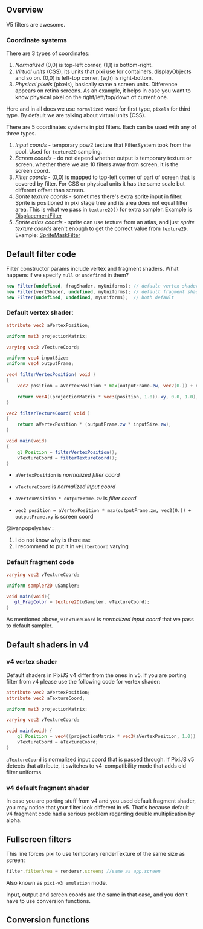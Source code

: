 ## Overview

V5 filters are awesome.

### Coordinate systems

There are 3 types of coordinates:
1. _Normalized_ (0,0) is top-left corner, (1,1) is bottom-right.
2. _Virtual units_ (CSS), its units that pixi use for containers, displayObjects and so on. (0,0) is left-top corner, (w,h) is right-bottom.
3. _Physical pixels_ (pixels), basically same a screen units. Difference appears on retina screens. As an example, it helps in case you want to know physical pixel on the right/left/top/down of current one.

Here and in all docs we use `normalized` word for first type, `pixels` for third type. By default we are talking about virtual units (CSS).

There are 5 coordinates systems in pixi filters. Each can be used with any of three types.

1. _Input coords_ - temporary pow2 texture that FilterSystem took from the pool. Used for `texture2D` sampling.
2. _Screen coords_ - do not depend whether output is temporary texture or screen, whether there we are 10 filters away from screen, it is the screen coord.
3. _Filter coords_ - (0,0) is mapped to top-left corner of part of screen that is covered by filter. For CSS or physical units it has the same scale but different offset than screen.
4. _Sprite texture coords_ - sometimes there's extra sprite input in filter. Sprite is positioned in pixi stage tree and its area does not equal filter area. This is what we pass in `texture2D()` for extra sampler. Example is [DisplacementFilter](https://github.com/pixijs/pixi.js/tree/dev/packages/filters/filter-displacement/src)
5. _Sprite atlas coords_ - sprite can use texture from an atlas, and just _sprite texture coords_ aren't enough to get the correct value from `texture2D`. Example: [SpriteMaskFilter](https://github.com/pixijs/pixi.js/tree/dev/packages/core/src/filters/spriteMask)

## Default filter code

Filter constructor params include vertex and fragment shaders. What happens if we specify `null` or `undefined` in them? 

```js
new Filter(undefined, fragShader, myUniforms); // default vertex shader
new Filter(vertShader, undefined, myUniforms); // default fragment shader
new Filter(undefined, undefined, myUniforms);  // both default
```

### Default vertex shader:

```glsl
attribute vec2 aVertexPosition;

uniform mat3 projectionMatrix;

varying vec2 vTextureCoord;

uniform vec4 inputSize;
uniform vec4 outputFrame;

vec4 filterVertexPosition( void )
{
    vec2 position = aVertexPosition * max(outputFrame.zw, vec2(0.)) + outputFrame.xy;

    return vec4((projectionMatrix * vec3(position, 1.0)).xy, 0.0, 1.0);
}

vec2 filterTextureCoord( void )
{
    return aVertexPosition * (outputFrame.zw * inputSize.zw);
}

void main(void)
{
    gl_Position = filterVertexPosition();
    vTextureCoord = filterTextureCoord();
}
```

* `aVertexPosition` is _normalized filter coord_

* `vTextureCoord` is _normalized input coord_

* `aVertexPosition * outputFrame.zw` is _filter coord_

*  `vec2 position = aVertexPosition * max(outputFrame.zw, vec2(0.)) + outputFrame.xy` is screen coord

@ivanpopelyshev : 

1. I do not know why is there `max` 
2. I recommend to put it in `vFilterCoord` varying

### Default fragment code

```glsl
varying vec2 vTextureCoord;

uniform sampler2D uSampler;

void main(void){
   gl_FragColor = texture2D(uSampler, vTextureCoord);
}
```

As mentioned above, `vTextureCoord` is _normalized input coord_ that we pass to default sampler.

## Default shaders in v4

### v4 vertex shader

Default shaders in PixiJS v4 differ from the ones in v5. If you are porting filter from v4 please use the following code for vertex shader:

```glsl
attribute vec2 aVertexPosition;
attribute vec2 aTextureCoord;

uniform mat3 projectionMatrix;

varying vec2 vTextureCoord;

void main(void) {
    gl_Position = vec4((projectionMatrix * vec3(aVertexPosition, 1.0)).xy, 0.0, 1.0);
    vTextureCoord = aTextureCoord;
}
```

`aTextureCoord` is normalized input coord that is passed through. If PixiJS v5 detects that attribute, it switches to v4-compatibility mode that adds old filter uniforms.


### v4 default fragment shader

In case you are porting stuff from v4 and you used default fragment shader, you may notice that your filter look different in v5. That's because default v4 fragment code had a serious problem regarding double multiplication by alpha.

## Fullscreen filters

This line forces pixi to use temporary renderTexture of the same size as screen:

```js
filter.filterArea = renderer.screen; //same as app.screen
```

Also known as `pixi-v3 emulation` mode.

Input, output and screen coords are the same in that case, and you don't have to use conversion functions.

## Conversion functions
